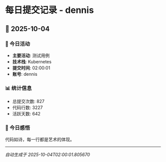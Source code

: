 # 每日提交记录 - dennis

## 📅 2025-10-04

### 🎯 今日活动
- **主要活动**: 测试用例
- **技术栈**: Kubernetes
- **提交时间**: 02:00:01
- **账号**: dennis

### 📊 统计信息
- 总提交次数: 827
- 代码行数: 3227
- 活跃天数: 642

### 💭 今日感悟
代码如诗，每一行都是艺术的体现。

---
*自动生成于 2025-10-04T02:00:01.805670*
